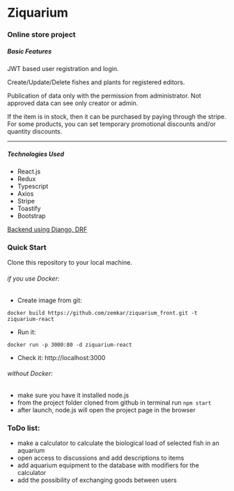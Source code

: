 # Ziquarium 
### Online store project

##### Basic Features
JWT based user registration and login.

Create/Update/Delete fishes and plants for registered editors.

Publication of data only with the permission from administrator. Not approved data can see only creator or admin. 

If the item is in stock, then it can be purchased by paying through the stripe.
For some products, you can set temporary promotional discounts and/or quantity discounts.

------------

##### Technologies Used
- React.js
- Redux
- Typescript
- Axios
- Stripe
- Toastify
- Bootstrap



 [Backend using Django, DRF](https://github.com/zemkar/ziquarium_django)
 
### Quick Start
 Clone this repository to your local machine.
###### if you use Docker:
- Create image from git:

 `docker build https://github.com/zemkar/ziquarium_front.git -t ziquarium-react`

- Run it:

 `docker run -p 3000:80 -d ziquarium-react`
 
- Check it:  http://localhost:3000


###### without Docker:
- make sure you have it installed node.js
- from the project folder cloned from github
in terminal run `npm start`
- after launch, node.js will open the project page in the browser

### ToDo list:

- make a calculator to calculate the biological load of selected fish in an aquarium
- open access to discussions and add descriptions to items
- add aquarium equipment to the database with modifiers for the calculator
- add the possibility of exchanging goods between users




